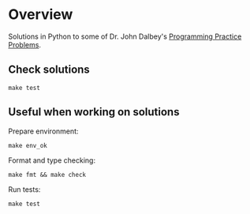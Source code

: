 # Overview

Solutions in Python to some of Dr. John Dalbey's [Programming Practice Problems](http://users.csc.calpoly.edu/~jdalbey/103/Projects/ProgrammingPractice.html).

## Check solutions

```
make test
```

## Useful when working on solutions

Prepare environment:
```
make env_ok
```

Format and type checking:
```
make fmt && make check
```

Run tests:
```
make test
```

